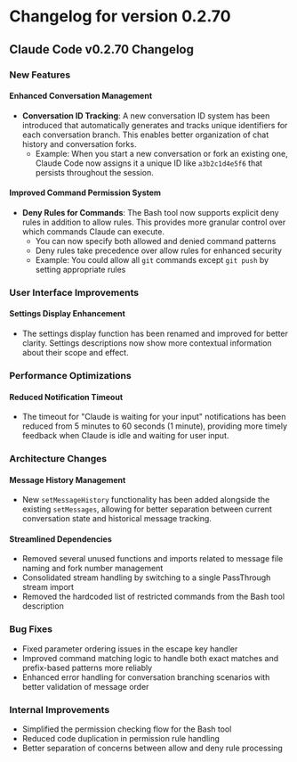 # Changelog for version 0.2.70

## Claude Code v0.2.70 Changelog

### New Features

#### Enhanced Conversation Management
- **Conversation ID Tracking**: A new conversation ID system has been introduced that automatically generates and tracks unique identifiers for each conversation branch. This enables better organization of chat history and conversation forks.
  - Example: When you start a new conversation or fork an existing one, Claude Code now assigns it a unique ID like `a3b2c1d4e5f6` that persists throughout the session.

#### Improved Command Permission System
- **Deny Rules for Commands**: The Bash tool now supports explicit deny rules in addition to allow rules. This provides more granular control over which commands Claude can execute.
  - You can now specify both allowed and denied command patterns
  - Deny rules take precedence over allow rules for enhanced security
  - Example: You could allow all `git` commands except `git push` by setting appropriate rules

### User Interface Improvements

#### Settings Display Enhancement
- The settings display function has been renamed and improved for better clarity. Settings descriptions now show more contextual information about their scope and effect.

### Performance Optimizations

#### Reduced Notification Timeout
- The timeout for "Claude is waiting for your input" notifications has been reduced from 5 minutes to 60 seconds (1 minute), providing more timely feedback when Claude is idle and waiting for user input.

### Architecture Changes

#### Message History Management
- New `setMessageHistory` functionality has been added alongside the existing `setMessages`, allowing for better separation between current conversation state and historical message tracking.

#### Streamlined Dependencies
- Removed several unused functions and imports related to message file naming and fork number management
- Consolidated stream handling by switching to a single PassThrough stream import
- Removed the hardcoded list of restricted commands from the Bash tool description

### Bug Fixes

- Fixed parameter ordering issues in the escape key handler
- Improved command matching logic to handle both exact matches and prefix-based patterns more reliably
- Enhanced error handling for conversation branching scenarios with better validation of message order

### Internal Improvements

- Simplified the permission checking flow for the Bash tool
- Reduced code duplication in permission rule handling
- Better separation of concerns between allow and deny rule processing
